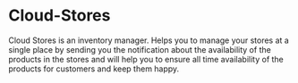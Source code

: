 # Cloud-Stores
Cloud Stores is an inventory manager. Helps you to manage your stores at a single place by sending you the notification about the availability of the products in the stores and will help you to ensure all time availability of the products for customers and keep them happy.
